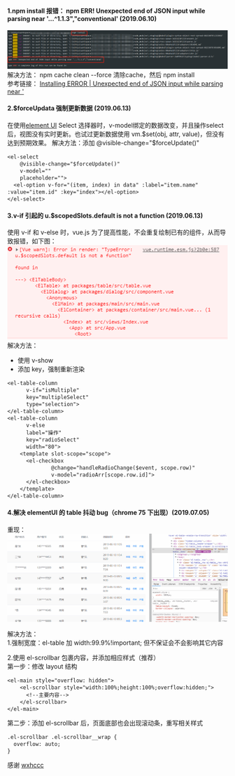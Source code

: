 ####  1.npm install 报错： npm ERR! Unexpected end of JSON input while parsing near '...^1.1.3","conventional' (2019.06.10)
![image](https://github.com/bihtyu/Blog/blob/master/images/npm%20install%20error.png)
解决方法：
npm cache clean --force  清除cache，然后 npm install  
参考链接： [Installing ERROR | Unexpected end of JSON input while parsing near ' ](https://github.com/npm/npm/issues/19072)

####  2.$forceUpdata 强制更新数据 (2019.06.13)
在使用[element UI](https://element.eleme.cn/#/zh-CN/component/installation) Select 选择器时，v-model绑定的数据改变，并且操作select后，视图没有实时更新。也试过更新数据使用 vm.$set(obj, attr, value)，但没有达到预期效果。  
解决方法：添加 @visible-change="$forceUpdate()"
```
<el-select
    @visible-change="$forceUpdate()"
    v-model=""
    placeholder="">
  <el-option v-for="(item, index) in data" :label="item.name" :value="item.id" :key="index"></el-option>
</el-select>
```

####  3.v-if 引起的 u.$scopedSlots.default is not a function (2019.06.13)
使用 v-if 和 v-else 时，vue.js 为了提高性能，不会重复绘制已有的组件，从而导致报错，如下图：
![image](https://github.com/bihtyu/Blog/blob/master/images/u.%24scopedSlots.default%20is%20not%20a%20function.png)  
解决方法：  
+ 使用 v-show  
+ 添加 key，强制重新渲染
```
<el-table-column
      v-if="isMultiple"
      key="multipleSelect"
      type="selection">
</el-table-column>
<el-table-column
      v-else
      label="操作"
      key="radioSelect"
      width="80">
    <template slot-scope="scope">
      <el-checkbox
              @change="handleRadioChange($event, scope.row)"
              v-model="radioArr[scope.row.id]">
      </el-checkbox>
    </template>
</el-table-column>
```

####  4.解决 elementUI 的 table 抖动 bug（chrome 75 下出现）(2019.07.05)
重现：![image](https://github.com/bihtyu/Blog/blob/master/images/table_shaking.gif)

解决方法：  
1.强制宽度：el-table 加 width:99.9%!important; 但不保证会不会影响其它内容

2.使用 el-scrollbar 包裹内容，并添加相应样式（推荐）  
第一步：修改 layout 结构
```
<el-main style="overflow: hidden">
    <el-scrollbar style="width:100%;height:100%;overflow:hidden;">
      <!--主要内容-->
    </el-scrollbar>
</el-main>
```

第二步：添加 el-scrollbar 后，页面底部也会出现滚动条，重写相关样式
```
.el-scrollbar .el-scrollbar__wrap {
  overflow: auto;
}
```
感谢 [wxhccc](https://github.com/wxhccc) 
